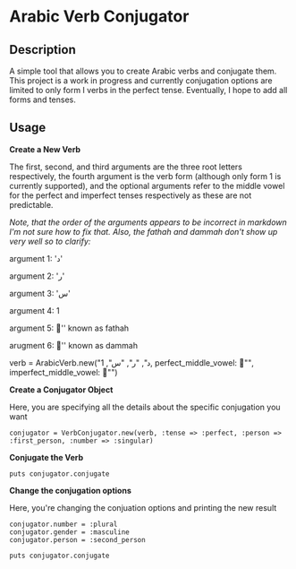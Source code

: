 # Arabic Verb Conjugator

## Description

A simple tool that allows you to create Arabic verbs and conjugate them. This project is a work in progress and currently
conjugation options are limited to only form I verbs in the perfect tense. Eventually, I hope to add all forms and tenses.

## Usage

**Create a New Verb**

The first, second, and third arguments are the three root letters respectively, the fourth argument is
the verb form (although only form 1 is currently supported), and
the optional arguments refer to the middle vowel for the perfect and
imperfect tenses respectively as these are not predictable.

*Note, that the order of the arguments appears to be incorrect in markdown I'm not sure how to fix that. Also, the fathah and dammah
 don't show up very well so to clarify:*

argument 1: 'د'

argument 2: 'ر'

argument 3: 'س'

argument 4: 1

argument 5: 'َ' known as fathah

arugment 6: 'ُ' known as dammah

verb = ArabicVerb.new("د", "ر", "س", 1, perfect_middle_vowel: "َ", imperfect_middle_vowel: "ُ")

**Create a Conjugator Object**

Here, you are specifying all the details about the specific conjugation you want

    conjugator = VerbConjugator.new(verb, :tense => :perfect, :person => :first_person, :number => :singular)

**Conjugate the Verb**

    puts conjugator.conjugate

**Change the conjugation options**

Here, you're changing the conjuation options and printing the new result

    conjugator.number = :plural
    conjugator.gender = :masculine
    conjugator.person = :second_person

    puts conjugator.conjugate
